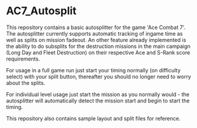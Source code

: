 # AC7_Autosplit

This repository contains a basic autosplitter for the game 'Ace Combat 7'.
The autosplitter currently supports automatic tracking of ingame time as well as splits on mission fadeout.
An other feature already implemented is the ability to do subsplits for the destruction missions in the main campaign (Long Day and Fleet Destruction) on their respective Ace and S-Rank score requirements.

For usage in a full game run just start your timing normally (on difficulty select) with your split button, thereafter you should no longer need to worry about the splits.

For individual level usage just start the mission as you normally would - the autosplitter will automatically detect the mission start and begin to start the timing.

This repository also contains sample layout and split files for reference.
